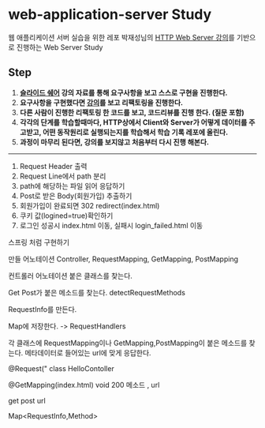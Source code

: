 web-application-server Study
======================

웹 애플리케이션 서버 실습을 위한 레포
박재성님의 [HTTP Web Server 강의](https://www.youtube.com/playlist?list=PLqaSEyuwXkSqV88SwDxuY56xmj6KsmzRN)를 기반으로 진행하는 Web Server Study 
## Step


1. **[슬라이드 쉐어](https://www.slideshare.net/javajigi/http-web-server?qid=5598469d-8303-4ef0-9fe6-1e1b3d75ffcc&v=&b=&from_search=5)  강의 자료를 통해 요구사항을 보고 스스로 구현을 진행한다.**
2. **요구사항을 구현했다면 [강의](https://www.youtube.com/playlist?list=PLqaSEyuwXkSqV88SwDxuY56xmj6KsmzRN)를 보고 리팩토링을 진행한다.** 
3. **다른 사람이 진행한 리팩토링 한 코드를 보고, 코드리뷰를 진행 한다. (질문 포함)**
4. **각각의 단계를 학습할때마다, HTTP상에서 Client와 Server가 어떻게 데이터를 주고받고, 어떤 동작원리로 실행되는지를 학습해서 학습 기록 레포에 올린다.**
5. **과정이 마무리 된다면, 강의를 보지않고 처음부터 다시 진행 해본다.**
---

1. Request Header 출력
2. Request Line에서 path 분리
3. path에 해당하는 파일 읽어 응답하기
4. Post로 받은 Body(회원가입) 추출하기
5. 회원가입이 완료되면 302 redirect(index.html)
6. 쿠키 값(logined=true)확인하기
7. 로그인 성공시 index.html 이동, 실패시 login_failed.html 이동


스프링 처럼 구현하기

만들 어노테이션
Controller, RequestMapping, GetMapping, PostMapping



컨트롤러 어노테이션 붙은 클래스를 찾는다.
 
Get Post가 붙은 메소드를 찾는다. detectRequestMethods

RequestInfo를 만든다. 

Map에 저장한다. -> RequestHandlers


각 클래스에 RequestMapping이나 GetMapping,PostMapping이 붙은 메소드를 찾는다.
메타데이터로 들어있는 url에 맞게 응답한다.

@Request("
class HelloContoller

@GetMapping(index.html)
void 200
메소드 , url

get post url


Map<RequestInfo,Method>
